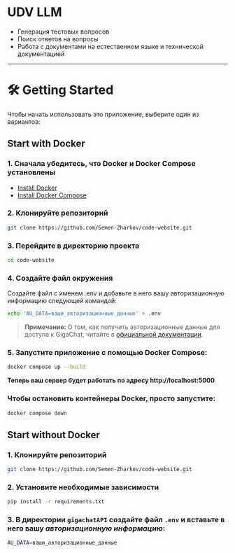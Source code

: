 # UDV LLM 

- Генерация тестовых вопросов 
- Поиск ответов на вопросы
- Работа с документами на естественном языке и технической документацией
___
# 🛠️ Getting Started

Чтобы начать использовать это приложение, выберите один из вариантов:

## Start with Docker

### 1. Сначала убедитесь, что Docker и Docker Compose установлены

   - [Install Docker](https://docs.docker.com/get-docker/)
   - [Install Docker Compose](https://docs.docker.com/compose/install/)

### 2. Клонируйте репозиторий


   ```bash
   git clone https://github.com/Semen-Zharkov/code-website.git
   ```
### 3. Перейдите в директорию проекта
   ```bash
   cd code-website
   ```
### 4. Создайте файл окружения
Создайте файл с именем .env и добавьте в него вашу авторизационную информацию следующей командой:
   ```bash
   echo 'AU_DATA=ваши_авторизационные_данные' > .env
   ```

   > **Примечание:** О том, как получить авторизационные данные для доступа к GigaChat, читайте в [официальной документации](https://developers.sber.ru/docs/ru/gigachat/api/integration).

### 5. Запустите приложение с помощью Docker Compose:
   ```bash
   docker compose up --build
   ```

**Теперь ваш сервер будет работать по адресу http://localhost:5000**

### Чтобы остановить контейнеры Docker, просто запустите:
   ```bash
   docker compose down
   ```

##  Start without Docker

### 1. Клонируйте репозиторий

   ```bash
   git clone https://github.com/Semen-Zharkov/code-website.git
   ```

### 2. Установите необходимые зависимости
 ```bash
 pip install -r requirements.txt
 ```

### 3. В директории `gigachatAPI` создайте файл `.env` и вставьте в него вашу *авторизационную информацию*:

 ```bash
 AU_DATA=ваши_авторизационные_данные
 ```

    